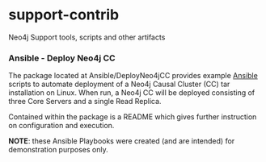 # support-contrib
Neo4j Support tools, scripts and other artifacts

### Ansible - Deploy Neo4j CC
The package located at Ansible/DeployNeo4jCC provides example [Ansible](https://docs.ansible.com/) scripts to automate deployment of a Neo4j Causal Cluster (CC) tar installation on Linux.  When run, a Neo4j CC will be deployed consisting of three Core Servers and a single Read Replica.

Contained within the package is a README which gives further instruction on configuration and execution.

__NOTE__: these Ansible Playbooks were created (and are intended) for demonstration purposes only.
